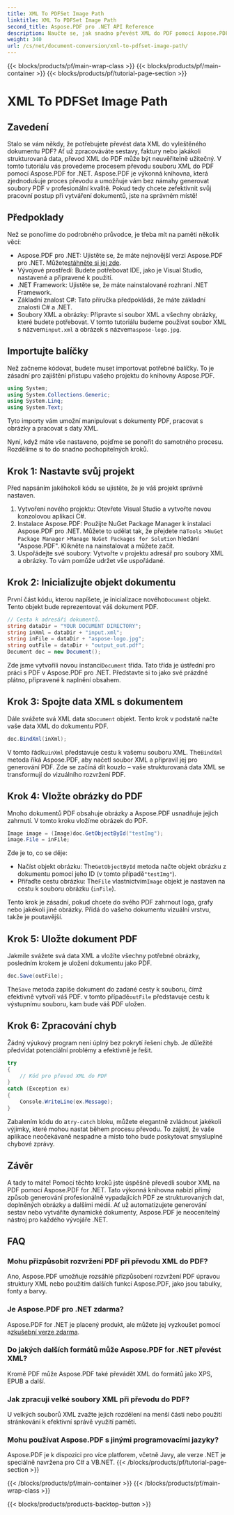 ```yaml
---
title: XML To PDFSet Image Path
linktitle: XML To PDFSet Image Path
second_title: Aspose.PDF pro .NET API Reference
description: Naučte se, jak snadno převést XML do PDF pomocí Aspose.PDF pro .NET. Tento podrobný průvodce vás provede procesem krok za krokem, od nastavení až po dokončení.
weight: 340
url: /cs/net/document-conversion/xml-to-pdfset-image-path/
---
```


{{< blocks/products/pf/main-wrap-class >}}
{{< blocks/products/pf/main-container >}}
{{< blocks/products/pf/tutorial-page-section >}}

# XML To PDFSet Image Path

## Zavedení

Stalo se vám někdy, že potřebujete převést data XML do vyleštěného dokumentu PDF? Ať už zpracováváte sestavy, faktury nebo jakákoli strukturovaná data, převod XML do PDF může být neuvěřitelně užitečný. V tomto tutoriálu vás provedeme procesem převodu souboru XML do PDF pomocí Aspose.PDF for .NET. Aspose.PDF je výkonná knihovna, která zjednodušuje proces převodu a umožňuje vám bez námahy generovat soubory PDF v profesionální kvalitě. Pokud tedy chcete zefektivnit svůj pracovní postup při vytváření dokumentů, jste na správném místě!

## Předpoklady

Než se ponoříme do podrobného průvodce, je třeba mít na paměti několik věcí:

-  Aspose.PDF pro .NET: Ujistěte se, že máte nejnovější verzi Aspose.PDF pro .NET. Můžete[stáhněte si jej zde](https://releases.aspose.com/pdf/net/).
- Vývojové prostředí: Budete potřebovat IDE, jako je Visual Studio, nastavené a připravené k použití.
- .NET Framework: Ujistěte se, že máte nainstalované rozhraní .NET Framework.
- Základní znalost C#: Tato příručka předpokládá, že máte základní znalosti C# a .NET.
-  Soubory XML a obrázky: Připravte si soubor XML a všechny obrázky, které budete potřebovat. V tomto tutoriálu budeme používat soubor XML s názvem`input.xml` a obrázek s názvem`aspose-logo.jpg`.

## Importujte balíčky

Než začneme kódovat, budete muset importovat potřebné balíčky. To je zásadní pro zajištění přístupu vašeho projektu do knihovny Aspose.PDF.

```csharp
using System;
using System.Collections.Generic;
using System.Linq;
using System.Text;
```

Tyto importy vám umožní manipulovat s dokumenty PDF, pracovat s obrázky a pracovat s daty XML.

Nyní, když máte vše nastaveno, pojďme se ponořit do samotného procesu. Rozdělíme si to do snadno pochopitelných kroků.

## Krok 1: Nastavte svůj projekt

Před napsáním jakéhokoli kódu se ujistěte, že je váš projekt správně nastaven.

1. Vytvoření nového projektu: Otevřete Visual Studio a vytvořte novou konzolovou aplikaci C#.
2.  Instalace Aspose.PDF: Použijte NuGet Package Manager k instalaci Aspose.PDF pro .NET. Můžete to udělat tak, že přejdete na`Tools` >`NuGet Package Manager` >`Manage NuGet Packages for Solution` hledání "Aspose.PDF". Klikněte na nainstalovat a můžete začít.
3. Uspořádejte své soubory: Vytvořte v projektu adresář pro soubory XML a obrázky. To vám pomůže udržet vše uspořádané.

## Krok 2: Inicializujte objekt dokumentu

 První část kódu, kterou napíšete, je inicializace nového`Document` objekt. Tento objekt bude reprezentovat váš dokument PDF.

```csharp
// Cesta k adresáři dokumentů.
string dataDir = "YOUR DOCUMENT DIRECTORY";
string inXml = dataDir + "input.xml";
string inFile = dataDir + "aspose-logo.jpg";
string outFile = dataDir + "output_out.pdf";
Document doc = new Document();
```

 Zde jsme vytvořili novou instanci`Document` třída. Tato třída je ústřední pro práci s PDF v Aspose.PDF pro .NET. Představte si to jako své prázdné plátno, připravené k naplnění obsahem.

## Krok 3: Spojte data XML s dokumentem

 Dále svážete svá XML data s`Document` objekt. Tento krok v podstatě načte vaše data XML do dokumentu PDF.

```csharp
doc.BindXml(inXml);
```

 V tomto řádku`inXml` představuje cestu k vašemu souboru XML. The`BindXml` metoda říká Aspose.PDF, aby načetl soubor XML a připravil jej pro generování PDF. Zde se začíná dít kouzlo – vaše strukturovaná data XML se transformují do vizuálního rozvržení PDF.

## Krok 4: Vložte obrázky do PDF

Mnoho dokumentů PDF obsahuje obrázky a Aspose.PDF usnadňuje jejich zahrnutí. V tomto kroku vložíme obrázek do PDF.

```csharp
Image image = (Image)doc.GetObjectById("testImg");
image.File = inFile;
```

Zde je to, co se děje:

-  Načíst objekt obrázku: The`GetObjectById` metoda načte objekt obrázku z dokumentu pomocí jeho ID (v tomto případě`"testImg"`).
-  Přiřaďte cestu obrázku: The`File` vlastnictvím`Image` objekt je nastaven na cestu k souboru obrázku (`inFile`).

Tento krok je zásadní, pokud chcete do svého PDF zahrnout loga, grafy nebo jakékoli jiné obrázky. Přidá do vašeho dokumentu vizuální vrstvu, takže je poutavější.

## Krok 5: Uložte dokument PDF

Jakmile svážete svá data XML a vložíte všechny potřebné obrázky, posledním krokem je uložení dokumentu jako PDF.

```csharp
doc.Save(outFile);
```

 The`Save` metoda zapíše dokument do zadané cesty k souboru, čímž efektivně vytvoří váš PDF. v tomto případě`outFile` představuje cestu k výstupnímu souboru, kam bude váš PDF uložen.

## Krok 6: Zpracování chyb

Žádný výukový program není úplný bez pokrytí řešení chyb. Je důležité předvídat potenciální problémy a efektivně je řešit.

```csharp
try
{
    // Kód pro převod XML do PDF
}
catch (Exception ex)
{
    Console.WriteLine(ex.Message);
}
```

 Zabalením kódu do a`try-catch` bloku, můžete elegantně zvládnout jakékoli výjimky, které mohou nastat během procesu převodu. To zajistí, že vaše aplikace neočekávaně nespadne a místo toho bude poskytovat smysluplné chybové zprávy.

## Závěr

A tady to máte! Pomocí těchto kroků jste úspěšně převedli soubor XML na PDF pomocí Aspose.PDF for .NET. Tato výkonná knihovna nabízí přímý způsob generování profesionálně vypadajících PDF ze strukturovaných dat, doplněných obrázky a dalšími médii. Ať už automatizujete generování sestav nebo vytváříte dynamické dokumenty, Aspose.PDF je neocenitelný nástroj pro každého vývojáře .NET.

## FAQ

### Mohu přizpůsobit rozvržení PDF při převodu XML do PDF?
Ano, Aspose.PDF umožňuje rozsáhlé přizpůsobení rozvržení PDF úpravou struktury XML nebo použitím dalších funkcí Aspose.PDF, jako jsou tabulky, fonty a barvy.

### Je Aspose.PDF pro .NET zdarma?
 Aspose.PDF for .NET je placený produkt, ale můžete jej vyzkoušet pomocí a[zkušební verze zdarma](https://releases.aspose.com/).

### Do jakých dalších formátů může Aspose.PDF for .NET převést XML?
Kromě PDF může Aspose.PDF také převádět XML do formátů jako XPS, EPUB a další.

### Jak zpracuji velké soubory XML při převodu do PDF?
U velkých souborů XML zvažte jejich rozdělení na menší části nebo použití stránkování k efektivní správě využití paměti.

### Mohu používat Aspose.PDF s jinými programovacími jazyky?
Aspose.PDF je k dispozici pro více platforem, včetně Javy, ale verze .NET je speciálně navržena pro C# a VB.NET.
{{< /blocks/products/pf/tutorial-page-section >}}

{{< /blocks/products/pf/main-container >}}
{{< /blocks/products/pf/main-wrap-class >}}

{{< blocks/products/products-backtop-button >}}
